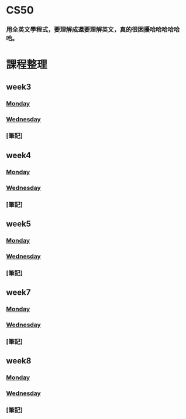 # CS50
### 用全英文學程式，要理解成還要理解英文，真的很困擾哈哈哈哈哈哈。
# 課程整理

## week3
### [Monday](https://www.youtube.com/watch?v=xqhcVALTw54)
### [Wednesday](https://www.youtube.com/watch?v=YxgI7ll4Xtg)
### [筆記]
## week4
### [Monday](https://www.youtube.com/watch?v=8IZ9r5kmS3Y)
### [Wednesday](https://www.youtube.com/watch?v=lw1U7CvmjoU)
### [筆記]
## week5
### [Monday](http://www.youtube.com/watch?v=IEuvKVjw2oM)
### [Wednesday](http://www.youtube.com/watch?v=atBMLJdSKBo)
### [筆記]
## week7
### [Monday](http://www.youtube.com/watch?v=RUAsmwYC2mc)
### [Wednesday](http://www.youtube.com/watch?v=QWnZpgZKOoc)
### [筆記]
## week8
### [Monday](https://www.youtube.com/watch?v=9qvt6MwBKZQ)
### [Wednesday](http://www.youtube.com/watch?v=ihmHDZKOkA8)
### [筆記]
